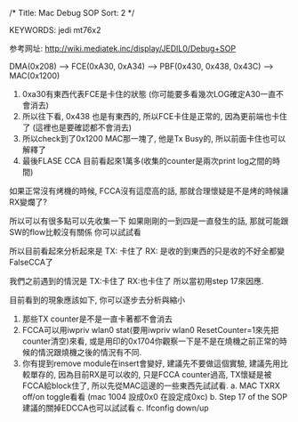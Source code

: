/*
  Title: Mac Debug SOP
  Sort: 2
  */

KEYWORDS: jedi mt76x2

参考网址: <http://wiki.mediatek.inc/display/JEDIL0/Debug+SOP>

DMA(0x208) --> FCE(0xA30, 0xA34) --> PBF(0x430, 0x438, 0x43C) --> MAC(0x1200)

1.	0xa30有東西代表FCE是卡住的狀態 (你可能要多看幾次LOG確定A30一直不會消去)
2.	所以往下看, 0x438 也是有東西的, 所以FCE卡住是正常的, 因為更前端也卡住了 (這裡也是要確認都不會消去)
3.	所以check到了0x1200 MAC那一塊了, 他是Tx Busy的, 所以前面卡住也可以解釋了
4.	最後FLASE CCA 目前看起來1萬多(收集的counter是兩次print log之間的時間)

如果正常沒有烤機的時候, FCCA沒有這麼高的話,
那就合理懷疑是不是烤的時候讓RX變爛了?

所以可以有很多點可以先收集一下
如果剛剛的一到四是一直發生的話, 那就可能跟SW的flow比較沒有關係
你可以試試看

所以目前看起來分析起來是
TX: 卡住了
RX: 是收的到東西的只是收的不好全都變FalseCCA了

我們之前遇到的情況是
TX:卡住了
RX:也卡住了
所以當初用step 17來因應.

目前看到的現象應該如下, 你可以逐步去分析與縮小
1.	那些TX counter是不是一直卡著都不會消去
2.	FCCA可以用iwpriv wlan0 stat(要用iwpriv wlan0 ResetCounter=1來先把counter清空)來看, 或是用印的0x1704你觀察一下是不是在燒機之前正常的時候的情況跟燒機之後的情況有不同.
3.	你有提到remove module在insert會變好, 建議先不要做這個實驗, 建議先用比較單存的, 因為目前RX是可以收的, 只是FCCA counter過高, TX懷疑是被FCCA給block住了, 所以先從MAC這邊的一些東西先試試看.
a.	MAC TXRX off/on toggle看看 (mac 1004 設成0x0 在設定成0xc)
b.	Step 17 of the SOP建議的關掉EDCCA也可以試試看
c.	Ifconfig down/up
